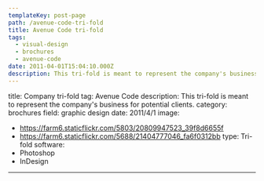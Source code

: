 ```yaml
---
templateKey: post-page
path: /avenue-code-tri-fold
title: Avenue Code tri-fold
tags:
  - visual-design
  - brochures
  - avenue-code
date: 2011-04-01T15:04:10.000Z
description: This tri-fold is meant to represent the company's business for potential clients.
---
```


title: Company tri-fold
tag: Avenue Code
description: This tri-fold is meant to represent the company's business for potential clients.
category: brochures
field: graphic design
date: 2011/4/1
image:
- https://farm6.staticflickr.com/5803/20809947523_39f8d6655f
- https://farm6.staticflickr.com/5688/21404777046_fa6f0312bb
type: Tri-fold
software:
- Photoshop
- InDesign
---